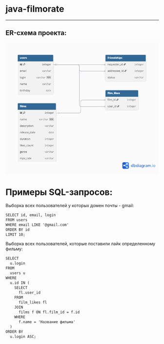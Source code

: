 # java-filmorate

---

## ER-схема проекта:

![ER Diagram](images/ERscheme.png)

# Примеры SQL-запросов:

Выборка всех пользователей у которых домен почты - gmail:
```
SELECT id, email, login
FROM users
WHERE email LIKE '@gmail.com'
ORDER BY id
LIMIT 10;
```

Выборка всех пользователей, которые поставили лайк определенному фильму:
```
SELECT 
  u.login 
FROM 
  users u 
WHERE 
  u.id IN (
    SELECT 
      fl.user_id 
    FROM 
      film_likes fl 
    JOIN 
      films f ON fl.film_id = f.id 
    WHERE 
      f.name = 'Название фильма'
  ) 
ORDER BY 
  u.login ASC;
```
